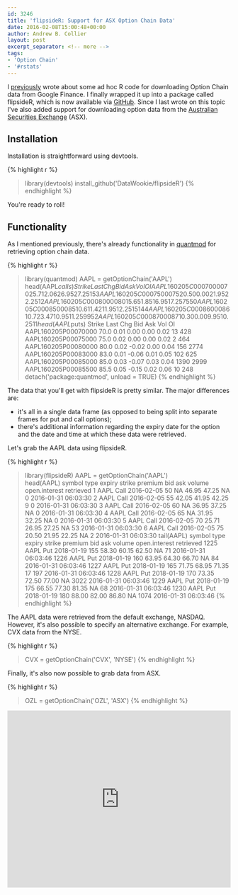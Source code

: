 ```yaml
---
id: 3246
title: 'flipsideR: Support for ASX Option Chain Data'
date: 2016-02-08T15:00:48+00:00
author: Andrew B. Collier
layout: post
excerpt_separator: <!-- more -->
tags:
- 'Option Chain'
- '#rstats'
---
```

I [previously](http://www.exegetic.biz/blog/2015/01/download-option-chain-from-google-finance-in-r-an-update/) wrote about some ad hoc R code for downloading Option Chain data from Google Finance. I finally wrapped it up into a package called flipsideR, which is now available via [GitHub](https://github.com/DataWookie/flipsideR). Since I last wrote on this topic I've also added support for downloading option data from the [Australian Securities Exchange](http://www.asx.com.au/) (ASX).

<!-- more -->

## Installation

Installation is straightforward using devtools.

{% highlight r %}
> library(devtools)
> install_github('DataWookie/flipsideR')
{% endhighlight %}

You're ready to roll!

## Functionality

As I mentioned previously, there's already functionality in [quantmod](http://www.quantmod.com/) for retrieving option chain data.

{% highlight r %}
> library(quantmod)
> AAPL = getOptionChain('AAPL')
> head(AAPL$calls)
                    Strike  Last  Chg   Bid   Ask Vol OI
AAPL160205C00070000     70 25.71 2.06 26.95 27.25   1 53
AAPL160205C00075000     75 20.50 0.00 21.95 22.25   1  2
AAPL160205C00080000     80 15.65 1.85 16.95 17.25  75 50
AAPL160205C00085000     85 10.61 1.42 11.95 12.25 151 44
AAPL160205C00086000     86 10.72 3.47 10.95 11.25  99 52
AAPL160205C00087000     87 10.30 0.00  9.95 10.25   1  1
> head(AAPL$puts)
                    Strike Last   Chg  Bid  Ask  Vol   OI
AAPL160205P00070000   70.0 0.01  0.00 0.00 0.02   13  428
AAPL160205P00075000   75.0 0.02  0.00 0.00 0.02    2  464
AAPL160205P00080000   80.0 0.02 -0.02 0.00 0.04  156 2774
AAPL160205P00083000   83.0 0.01 -0.06 0.01 0.05  102  625
AAPL160205P00085000   85.0 0.03 -0.07 0.03 0.04 1390 2999
AAPL160205P00085500   85.5 0.05 -0.15 0.02 0.06   10  248
> detach('package:quantmod', unload = TRUE)
{% endhighlight %}

The data that you'll get with flipsideR is pretty similar. The major differences are:

* it's all in a single data frame (as opposed to being split into separate frames for put and call options); 
* there's additional information regarding the expiry date for the option and the date and time at which these data were retrieved.

Let's grab the AAPL data using flipsideR.

{% highlight r %}
> library(flipsideR)
> AAPL = getOptionChain('AAPL')   
> head(AAPL)
  symbol type     expiry strike premium   bid   ask volume open.interest           retrieved
1   AAPL Call 2016-02-05     50      NA 46.95 47.25     NA             0 2016-01-31 06:03:30
2   AAPL Call 2016-02-05     55   42.05 41.95 42.25      9             0 2016-01-31 06:03:30
3   AAPL Call 2016-02-05     60      NA 36.95 37.25     NA             0 2016-01-31 06:03:30
4   AAPL Call 2016-02-05     65      NA 31.95 32.25     NA             0 2016-01-31 06:03:30
5   AAPL Call 2016-02-05     70   25.71 26.95 27.25     NA            53 2016-01-31 06:03:30
6   AAPL Call 2016-02-05     75   20.50 21.95 22.25     NA             2 2016-01-31 06:03:30
> tail(AAPL)
     symbol type     expiry strike premium   bid   ask volume open.interest           retrieved
1225   AAPL  Put 2018-01-19    155   58.30 60.15 62.50     NA            71 2016-01-31 06:03:46
1226   AAPL  Put 2018-01-19    160   63.95 64.30 66.70     NA            84 2016-01-31 06:03:46
1227   AAPL  Put 2018-01-19    165   71.75 68.95 71.35     17           197 2016-01-31 06:03:46
1228   AAPL  Put 2018-01-19    170   73.35 72.50 77.00     NA          3022 2016-01-31 06:03:46
1229   AAPL  Put 2018-01-19    175   66.55 77.30 81.35     NA            68 2016-01-31 06:03:46
1230   AAPL  Put 2018-01-19    180   88.00 82.00 86.80     NA          1074 2016-01-31 06:03:46
{% endhighlight %}

The AAPL data were retrieved from the default exchange, NASDAQ. However, it's also possible to specify an alternative exchange. For example, CVX data from the NYSE.

{% highlight r %}
> CVX = getOptionChain('CVX', 'NYSE')
{% endhighlight %}

Finally, it's also now possible to grab data from ASX.

{% highlight r %}
> OZL = getOptionChain('OZL', 'ASX')
{% endhighlight %}

<iframe width="100%" height="400" frameborder="0" scrolling="no" src="https://plot.ly/~collierab/453.embed"></iframe>